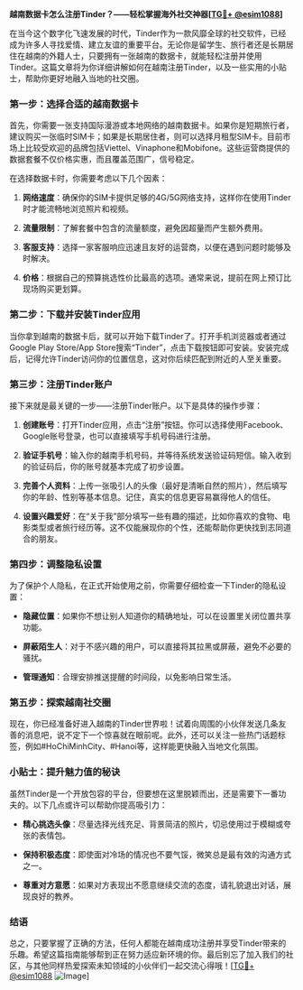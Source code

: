 **越南数据卡怎么注册Tinder？——轻松掌握海外社交神器[[TG💪+ @esim1088](https://t.me/s/esim1088)]**

在当今这个数字化飞速发展的时代，Tinder作为一款风靡全球的社交软件，已经成为许多人寻找爱情、建立友谊的重要平台。无论你是留学生、旅行者还是长期居住在越南的外籍人士，只要拥有一张越南的数据卡，就能轻松注册并使用Tinder。这篇文章将为你详细讲解如何在越南注册Tinder，以及一些实用的小贴士，帮助你更好地融入当地的社交圈。

### **第一步：选择合适的越南数据卡**

首先，你需要一张支持国际漫游或本地网络的越南数据卡。如果你是短期旅行者，建议购买一张临时SIM卡；如果是长期居住者，则可以选择月租型SIM卡。目前市场上比较受欢迎的品牌包括Viettel、Vinaphone和Mobifone。这些运营商提供的数据套餐不仅价格实惠，而且覆盖范围广，信号稳定。

在选择数据卡时，你需要考虑以下几个因素：

1. **网络速度**：确保你的SIM卡提供足够的4G/5G网络支持，这样你在使用Tinder时才能流畅地浏览照片和视频。
   
2. **流量限制**：了解套餐中包含的流量额度，避免因超量而产生额外费用。

3. **客服支持**：选择一家客服响应迅速且友好的运营商，以便在遇到问题时能够及时解决。

4. **价格**：根据自己的预算挑选性价比最高的选项。通常来说，提前在网上预订比现场购买更划算。

### **第二步：下载并安装Tinder应用**

当你拿到越南的数据卡后，就可以开始下载Tinder了。打开手机浏览器或者通过Google Play Store/App Store搜索“Tinder”，点击下载按钮即可安装。安装完成后，记得允许Tinder访问你的位置信息，这对你后续匹配到附近的人至关重要。

### **第三步：注册Tinder账户**

接下来就是最关键的一步——注册Tinder账户。以下是具体的操作步骤：

1. **创建账号**：打开Tinder应用，点击“注册”按钮。你可以选择使用Facebook、Google账号登录，也可以直接填写手机号码进行注册。

2. **验证手机号**：输入你的越南手机号码，并等待系统发送验证码短信。输入收到的验证码后，你的账号就基本完成了初步设置。

3. **完善个人资料**：上传一张吸引人的头像（最好是清晰自然的照片），然后填写你的年龄、性别等基本信息。记住，真实的信息更容易赢得他人的信任。

4. **设置兴趣爱好**：在“关于我”部分填写一些有趣的描述，比如你喜欢的食物、电影类型或者旅行经历等。这不仅能展现你的个性，还能帮助你更快找到志同道合的朋友。

### **第四步：调整隐私设置**

为了保护个人隐私，在正式开始使用之前，你需要仔细检查一下Tinder的隐私设置：

- **隐藏位置**：如果你不想让别人知道你的精确地址，可以在设置里关闭位置共享功能。
  
- **屏蔽陌生人**：对于不感兴趣的用户，可以直接将其拉黑或屏蔽，避免不必要的骚扰。

- **管理通知**：合理安排推送提醒的时间段，以免影响日常生活。

### **第五步：探索越南社交圈**

现在，你已经准备好进入越南的Tinder世界啦！试着向周围的小伙伴发送几条友善的消息吧，说不定下一个惊喜就在眼前呢。此外，还可以关注一些热门话题标签，例如#HoChiMinhCity、#Hanoi等，这样能更快融入当地文化氛围。

### **小贴士：提升魅力值的秘诀**

虽然Tinder是一个开放包容的平台，但要想在这里脱颖而出，还是需要下一番功夫的。以下几点或许可以帮助你提高吸引力：

- **精心挑选头像**：尽量选择光线充足、背景简洁的照片，切忌使用过于模糊或夸张的表情包。

- **保持积极态度**：即使面对冷场的情况也不要气馁，微笑总是最有效的沟通方式之一。

- **尊重对方意愿**：如果对方表现出不愿意继续交流的态度，请礼貌退出对话，展现良好的教养。

### **结语**

总之，只要掌握了正确的方法，任何人都能在越南成功注册并享受Tinder带来的乐趣。希望这篇指南能够帮到正在努力适应新环境的你。最后别忘了加入我们的社区，与其他同样热爱探索未知领域的小伙伴们一起交流心得哦！[[TG💪+ @esim1088](https://t.me/s/esim1088) ![Image](https://i.postimg.cc/4NQfJmqS/Snipaste-2025-05-13-00-14-12.png)]